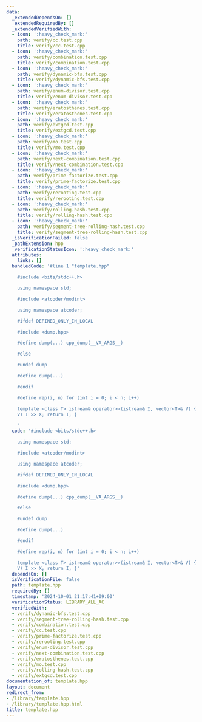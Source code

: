 ```yaml
---
data:
  _extendedDependsOn: []
  _extendedRequiredBy: []
  _extendedVerifiedWith:
  - icon: ':heavy_check_mark:'
    path: verify/cc.test.cpp
    title: verify/cc.test.cpp
  - icon: ':heavy_check_mark:'
    path: verify/combination.test.cpp
    title: verify/combination.test.cpp
  - icon: ':heavy_check_mark:'
    path: verify/dynamic-bfs.test.cpp
    title: verify/dynamic-bfs.test.cpp
  - icon: ':heavy_check_mark:'
    path: verify/enum-divisor.test.cpp
    title: verify/enum-divisor.test.cpp
  - icon: ':heavy_check_mark:'
    path: verify/eratosthenes.test.cpp
    title: verify/eratosthenes.test.cpp
  - icon: ':heavy_check_mark:'
    path: verify/extgcd.test.cpp
    title: verify/extgcd.test.cpp
  - icon: ':heavy_check_mark:'
    path: verify/mo.test.cpp
    title: verify/mo.test.cpp
  - icon: ':heavy_check_mark:'
    path: verify/next-combination.test.cpp
    title: verify/next-combination.test.cpp
  - icon: ':heavy_check_mark:'
    path: verify/prime-factorize.test.cpp
    title: verify/prime-factorize.test.cpp
  - icon: ':heavy_check_mark:'
    path: verify/rerooting.test.cpp
    title: verify/rerooting.test.cpp
  - icon: ':heavy_check_mark:'
    path: verify/rolling-hash.test.cpp
    title: verify/rolling-hash.test.cpp
  - icon: ':heavy_check_mark:'
    path: verify/segment-tree-rolling-hash.test.cpp
    title: verify/segment-tree-rolling-hash.test.cpp
  _isVerificationFailed: false
  _pathExtension: hpp
  _verificationStatusIcon: ':heavy_check_mark:'
  attributes:
    links: []
  bundledCode: '#line 1 "template.hpp"

    #include <bits/stdc++.h>

    using namespace std;

    #include <atcoder/modint>

    using namespace atcoder;

    #ifdef DEFINED_ONLY_IN_LOCAL

    #include <dump.hpp>

    #define dump(...) cpp_dump(__VA_ARGS__)

    #else

    #undef dump

    #define dump(...)

    #endif

    #define rep(i, n) for (int i = 0; i < n; i++)

    template <class T> istream& operator>>(istream& I, vector<T>& V) { for (T& X :
    V) I >> X; return I; }

    '
  code: '#include <bits/stdc++.h>

    using namespace std;

    #include <atcoder/modint>

    using namespace atcoder;

    #ifdef DEFINED_ONLY_IN_LOCAL

    #include <dump.hpp>

    #define dump(...) cpp_dump(__VA_ARGS__)

    #else

    #undef dump

    #define dump(...)

    #endif

    #define rep(i, n) for (int i = 0; i < n; i++)

    template <class T> istream& operator>>(istream& I, vector<T>& V) { for (T& X :
    V) I >> X; return I; }'
  dependsOn: []
  isVerificationFile: false
  path: template.hpp
  requiredBy: []
  timestamp: '2024-10-01 21:17:41+09:00'
  verificationStatus: LIBRARY_ALL_AC
  verifiedWith:
  - verify/dynamic-bfs.test.cpp
  - verify/segment-tree-rolling-hash.test.cpp
  - verify/combination.test.cpp
  - verify/cc.test.cpp
  - verify/prime-factorize.test.cpp
  - verify/rerooting.test.cpp
  - verify/enum-divisor.test.cpp
  - verify/next-combination.test.cpp
  - verify/eratosthenes.test.cpp
  - verify/mo.test.cpp
  - verify/rolling-hash.test.cpp
  - verify/extgcd.test.cpp
documentation_of: template.hpp
layout: document
redirect_from:
- /library/template.hpp
- /library/template.hpp.html
title: template.hpp
---
```

